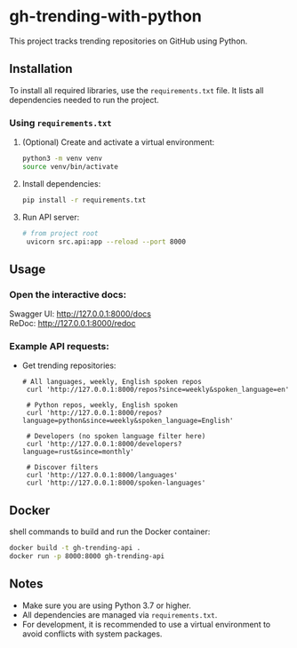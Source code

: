 # gh-trending-with-python

This project tracks trending repositories on GitHub using Python.

## Installation

To install all required libraries, use the `requirements.txt` file. It lists all dependencies needed to run the project.

### Using `requirements.txt`

1. (Optional) Create and activate a virtual environment:
   ```sh
   python3 -m venv venv
   source venv/bin/activate
   ```

2. Install dependencies:
   ```sh
   pip install -r requirements.txt
   ```

3. Run API server:
   ```sh
   # from project root
    uvicorn src.api:app --reload --port 8000
   ``` 
## Usage
### Open the interactive docs:
Swagger UI: http://127.0.0.1:8000/docs   
ReDoc: http://127.0.0.1:8000/redoc
### Example API requests:

- Get trending repositories:
  ```shell
  # All languages, weekly, English spoken repos
   curl 'http://127.0.0.1:8000/repos?since=weekly&spoken_language=en'
   
   # Python repos, weekly, English spoken
   curl 'http://127.0.0.1:8000/repos?language=python&since=weekly&spoken_language=English'
   
   # Developers (no spoken language filter here)
   curl 'http://127.0.0.1:8000/developers?language=rust&since=monthly'
   
   # Discover filters
   curl 'http://127.0.0.1:8000/languages'
   curl 'http://127.0.0.1:8000/spoken-languages'

   ```
## Docker
shell commands to build and run the Docker container:
```sh
docker build -t gh-trending-api .
docker run -p 8000:8000 gh-trending-api
```

## Notes
- Make sure you are using Python 3.7 or higher.
- All dependencies are managed via `requirements.txt`.
- For development, it is recommended to use a virtual environment to avoid conflicts with system packages.

